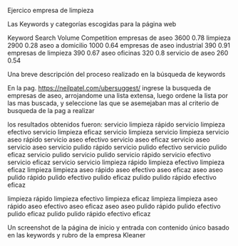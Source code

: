 Ejercico empresa de limpieza

Las Keywords y categorías escogidas para la página web

Keyword        	Search Volume	Competition
empresas de aseo	3600	    0.78
limpieza	2900	0.28
aseo a domicilio	1000	0.64
empresas de aseo industrial	390	0.91
empresas de limpieza	390	0.67
aseo oficinas	320	0.8
servicio de aseo	260	0.54

Una breve descripción del proceso realizado en la búsqueda de keywords

En la pag. https://neilpatel.com/ubersuggest/ ingrese la busqueda de empresas de aseo, arrojandome una lista extensa, luego ordene la lista por las mas buscada, y seleccione las que se asemejaban mas al criterio de busqueda de la pag a realizar


los resultados obtenidos fueron: 
servicio limpieza rápido
servicio limpieza efectivo
servicio limpieza eficaz
servicio limpieza
servicio limpieza
servicio aseo rápido
servicio aseo efectivo
servicio aseo eficaz
servicio aseo
servicio aseo
servicio pulido rápido
servicio pulido efectivo
servicio pulido eficaz
servicio pulido
servicio pulido
servicio  rápido
servicio  efectivo
servicio  eficaz
servicio
servicio
limpieza rápido
limpieza efectivo
limpieza eficaz
limpieza
limpieza
aseo rápido
aseo efectivo
aseo eficaz
aseo
aseo
pulido rápido
pulido efectivo
pulido eficaz
pulido
pulido
rápido
efectivo
eficaz


limpieza rápido
limpieza efectivo
limpieza eficaz
limpieza
limpieza
aseo rápido
aseo efectivo
aseo eficaz
aseo
aseo
pulido rápido
pulido efectivo
pulido eficaz
pulido
pulido
rápido
efectivo
eficaz

Un screenshot de la página de inicio y entrada con contenido único basado en las keywords y rubro de la empresa Kleaner


